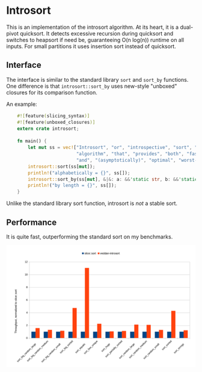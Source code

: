 # Introsort #
This is an implementation of the introsort algorithm.
At its heart, it is a dual-pivot quicksort.
It detects excessive recursion during quicksort and switches to heapsort if need be, guaranteeing O(n log(n)) runtime on all inputs.
For small partitions it uses insertion sort instead of quicksort.

## Interface ##
The interface is similar to the standard library `sort` and `sort_by` functions.
One difference is that `introsort::sort_by` uses new-style "unboxed" closures for its comparison function.

An example:
```rust
    #![feature(slicing_syntax)]
    #![feature(unboxed_closures)]
    extern crate introsort;

    fn main() {
        let mut ss = vec!["Introsort", "or", "introspective", "sort", "is", "a", "hybrid", "sorting",
                          "algorithm", "that", "provides", "both", "fast", "average", "performance",
                          "and", "(asymptotically)", "optimal", "worst-case", "performance"];
        introsort::sort(ss[mut]);
        println!("alphabetically = {}", ss[]);
        introsort::sort_by(ss[mut], &|&: a: &&'static str, b: &&'static str| a.len().cmp(&b.len()));
        println!("by length = {}", ss[]);
    }
```

Unlike the standard library sort function, introsort is _not_ a stable sort.

## Performance ##
It is quite fast, outperforming the standard sort on my benchmarks.

![Benchmark results](perf.png)